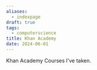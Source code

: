 ```yaml
---
aliases:
  - indexpage
draft: true
tags:
  - computerscience
title: Khan Academy
date: 2024-06-01
---
```


Khan Academy Courses I've taken.